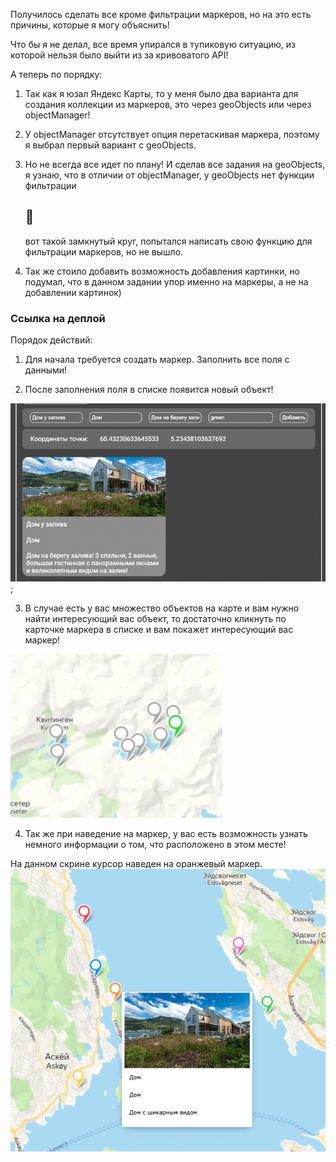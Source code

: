 Получилось сделать все кроме фильтрации маркеров, но на это есть причины, которые я могу объяснить! 

Что бы я не делал, все время упирался в тупиковую ситуацию, из которой нельзя было выйти из за кривоватого API!

А теперь по порядку: 

1. Так как я юзал Яндекс Карты, то у меня было два варианта для создания коллекции из маркеров, это через geoObjects или через objectManager!

2. У objectManager отсутствует опция перетаскивая маркера, поэтому я выбрал первый вариант с geoObjects.

3. Но не всегда все идет по плану! И сделав все задания на geoObjects, я узнаю, что в отличии от objectManager, у geoObjects нет функции фильтрации <h2>🤡</h2> вот такой замкнутый круг, попытался написать свою функцию для фильтрации маркеров, но не вышло.

4. Так же стоило добавить возможность добавления картинки, но подумал, что в данном задании упор именно на маркеры, а не на добавлении картинок)

<h3><a>Ссылка на деплой</a></h3>

Порядок действий: 

1. Для начала требуется создать маркер. Заполнить все поля с данными!

2. После заполнения поля в списке появится новый объект! 

<img src="./src/assets/images/screen3.png">;

3. В случае есть у вас множество объектов на карте и вам нужно найти интересующий вас объект, то достаточно кликнуть по карточке маркера в списке и вам покажет интересующий вас маркер!

<img src="./src/assets/images/screen2.png">

4. Так же при наведение на маркер, у вас есть возможность узнать немного информации о том, что расположено в этом месте!

На данном скрине курсор наведен на оранжевый маркер.
<img src="./src/assets/images/screen1.png">
 
